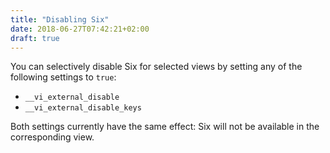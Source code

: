 ```yaml
---
title: "Disabling Six"
date: 2018-06-27T07:42:21+02:00
draft: true
---
```


You can selectively disable Six for selected views
by setting any of the following settings to `true`:

- `__vi_external_disable`
- `__vi_external_disable_keys`

Both settings currently have the same effect:
Six will not be available in the corresponding view.
